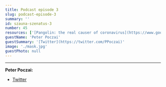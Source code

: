 ```yaml
---
title: Podcast episode 3
slug: podcast-episode-3
summary: ''
id: szauna-szenatus-3
number: 45
resources: ['[Pangolin: the real causer of coronavirus](https://www.goodreads.com/book/show/24737268-badass)',]
guestName: 'Peter Poczai'
guestSummary: '[Twitter](https://twitter.com/PPoczai)'
image: './mask.jpg'
guestPhoto: null
---
```




---


**Peter Poczai:**

- [Twitter](https://twitter.com/PPoczai)

